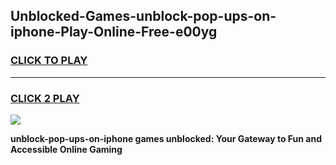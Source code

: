 
## Unblocked-Games-unblock-pop-ups-on-iphone-Play-Online-Free-e00yg
<h3>
<a href="https://premium76.site?title=unblock-pop-ups-on-iphone&ref=26A">CLICK TO PLAY</a></h3>
<hr>

<h3>
<a href="https://premium76.site?title=unblock-pop-ups-on-iphone&ref=26A">CLICK 2 PLAY</a>
  
</h3>

<a href="https://premium76.site?title=unblock-pop-ups-on-iphone&ref=26A"><img src="https://clearcache.store/games.png"></a>


**unblock-pop-ups-on-iphone games unblocked: Your Gateway to Fun and Accessible Online Gaming**
